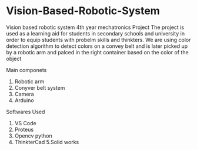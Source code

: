 # Vision-Based-Robotic-System
Vision based robotic system 4th year mechatronics Project
The project is used as a learning aid for students in secondary schools and university in order to equip students with probelm skills and thinkters.
We are using color detection algorithm to detect colors on a convey belt and is later picked  up by a robotic arm and palced in the right container based on the color of the object

Main componets 
1. Robotic arm 
2. Conyver belt system 
3. Camera 
4. Arduino 

Softwares Used
1. VS Code 
2. Proteus
3. Opencv python 
4. ThinkterCad
5.Solid works
